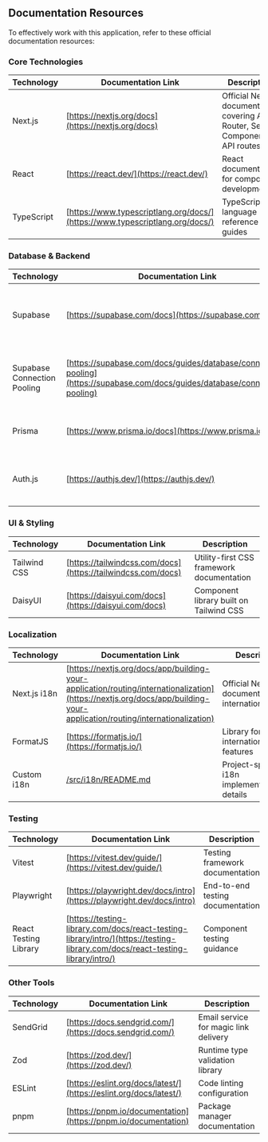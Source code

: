## Documentation Resources

To effectively work with this application, refer to these official documentation resources:

### Core Technologies

| Technology | Documentation Link | Description |
|------------|-------------------|-------------|
| Next.js | [https://nextjs.org/docs](https://nextjs.org/docs) | Official Next.js documentation covering App Router, Server Components, API routes |
| React | [https://react.dev/](https://react.dev/) | React documentation for component development |
| TypeScript | [https://www.typescriptlang.org/docs/](https://www.typescriptlang.org/docs/) | TypeScript language reference and guides |

### Database & Backend

| Technology | Documentation Link | Description |
|------------|-------------------|-------------|
| Supabase | [https://supabase.com/docs](https://supabase.com/docs) | Supabase documentation for PostgreSQL database management |
| Supabase Connection Pooling | [https://supabase.com/docs/guides/database/connection-pooling](https://supabase.com/docs/guides/database/connection-pooling) | Documentation for Supabase connection pooler (required for IPv4 networks) |
| Prisma | [https://www.prisma.io/docs](https://www.prisma.io/docs) | Prisma ORM documentation for database access |
| Auth.js | [https://authjs.dev/](https://authjs.dev/) | Authentication library documentation (formerly NextAuth.js) |

### UI & Styling

| Technology | Documentation Link | Description |
|------------|-------------------|-------------|
| Tailwind CSS | [https://tailwindcss.com/docs](https://tailwindcss.com/docs) | Utility-first CSS framework documentation |
| DaisyUI | [https://daisyui.com/docs](https://daisyui.com/docs) | Component library built on Tailwind CSS |

### Localization

| Technology | Documentation Link | Description |
|------------|-------------------|-------------|
| Next.js i18n | [https://nextjs.org/docs/app/building-your-application/routing/internationalization](https://nextjs.org/docs/app/building-your-application/routing/internationalization) | Official Next.js documentation for internationalization |
| FormatJS | [https://formatjs.io/](https://formatjs.io/) | Library for internationalization features |
| Custom i18n | [/src/i18n/README.md](/src/i18n/README.md) | Project-specific i18n implementation details |

### Testing

| Technology | Documentation Link | Description |
|------------|-------------------|-------------|
| Vitest | [https://vitest.dev/guide/](https://vitest.dev/guide/) | Testing framework documentation |
| Playwright | [https://playwright.dev/docs/intro](https://playwright.dev/docs/intro) | End-to-end testing documentation |
| React Testing Library | [https://testing-library.com/docs/react-testing-library/intro/](https://testing-library.com/docs/react-testing-library/intro/) | Component testing guidance |

### Other Tools

| Technology | Documentation Link | Description |
|------------|-------------------|-------------|
| SendGrid | [https://docs.sendgrid.com/](https://docs.sendgrid.com/) | Email service for magic link delivery |
| Zod | [https://zod.dev/](https://zod.dev/) | Runtime type validation library |
| ESLint | [https://eslint.org/docs/latest/](https://eslint.org/docs/latest/) | Code linting configuration |
| pnpm | [https://pnpm.io/documentation](https://pnpm.io/documentation) | Package manager documentation |